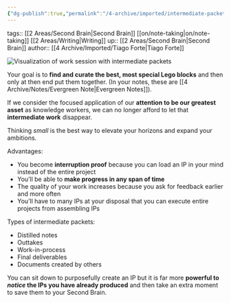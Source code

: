 ```yaml
---
{"dg-publish":true,"permalink":"/4-archive/imported/intermediate-packets/"}
---
```


tags:: [[2 Areas/Second Brain\|Second Brain]] [[on/note-taking\|on/note-taking]] [[2 Areas/Writing\|Writing]] 
up:: [[2 Areas/Second Brain\|Second Brain]]
author:: [[4 Archive/Imported/Tiago Forte\|Tiago Forte]]

![Visualization of work session with intermediate packets](https://i0.wp.com/fortelabs.com/wp-content/uploads/2018/05/168-175.001.jpeg)

Your goal is to **find and curate the best, most special Lego blocks** and then only at then end put them together. (In your notes, these are [[4 Archive/Notes/Evergreen Note\|Evergreen Notes]]).

If we consider the focused application of our **attention to be our greatest asset** as knowledge workers, we can no longer afford to let that **intermediate work** disappear.

Thinking *small* is the best way to elevate your horizons and expand your ambitions.

Advantages:
- You become **interruption proof** because you can load an IP in your mind instead of the entire project
- You’ll be able to **make progress in any span of time**
- The quality of your work increases because you ask for feedback earlier and more often
- You’ll have to many IPs at your disposal that you can execute entire projects from assembling IPs

Types of intermediate packets:
- Distilled notes
- Outtakes
- Work-in-process
- Final deliverables
- Documents created by others

You can sit down to purposefully create an IP but it is far more **powerful to *notice* the IPs you have already produced** and then take an extra moment to save them to your Second Brain.